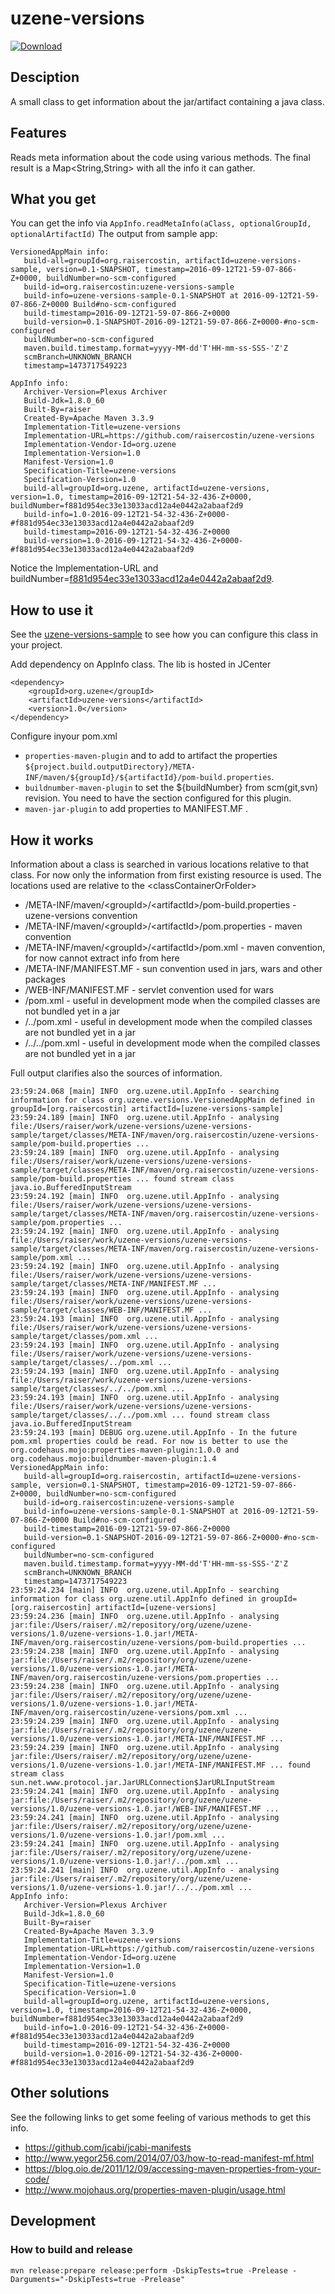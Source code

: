 # uzene-versions

[![Download](https://api.bintray.com/packages/raisercostin/maven/uzene-versions/images/download.svg)](https://bintray.com/raisercostin/maven/uzene-versions/_latestVersion)
<!--
[![Build Status](https://travis-ci.org/raisercostin/uzene-versions.svg?branch=master)](https://travis-ci.org/raisercostin/uzene-versions)
[![Codacy Badge](https://www.codacy.com/project/badge/fe1bb28a7735433d89a238ce6f6305c1)](https://www.codacy.com/app/raisercostin/uzene-versions)
-->

## Desciption
A small class to get information about the jar/artifact containing a java class.

## Features
Reads meta information about the code using various methods. The final result is a Map<String,String> with all the info it can gather.

## What you get
You can get the info via ```AppInfo.readMetaInfo(aClass, optionalGroupId, optionalArtifactId)```
The output from sample app:
```
VersionedAppMain info:
   build-all=groupId=org.raisercostin, artifactId=uzene-versions-sample, version=0.1-SNAPSHOT, timestamp=2016-09-12T21-59-07-866-Z+0000, buildNumber=no-scm-configured
   build-id=org.raisercostin:uzene-versions-sample
   build-info=uzene-versions-sample-0.1-SNAPSHOT at 2016-09-12T21-59-07-866-Z+0000 Build#no-scm-configured
   build-timestamp=2016-09-12T21-59-07-866-Z+0000
   build-version=0.1-SNAPSHOT-2016-09-12T21-59-07-866-Z+0000-#no-scm-configured
   buildNumber=no-scm-configured
   maven.build.timestamp.format=yyyy-MM-dd'T'HH-mm-ss-SSS-'Z'Z
   scmBranch=UNKNOWN_BRANCH
   timestamp=1473717549223

AppInfo info:
   Archiver-Version=Plexus Archiver
   Build-Jdk=1.8.0_60
   Built-By=raiser
   Created-By=Apache Maven 3.3.9
   Implementation-Title=uzene-versions
   Implementation-URL=https://github.com/raisercostin/uzene-versions
   Implementation-Vendor-Id=org.uzene
   Implementation-Version=1.0
   Manifest-Version=1.0
   Specification-Title=uzene-versions
   Specification-Version=1.0
   build-all=groupId=org.uzene, artifactId=uzene-versions, version=1.0, timestamp=2016-09-12T21-54-32-436-Z+0000, buildNumber=f881d954ec33e13033acd12a4e0442a2abaaf2d9
   build-info=1.0-2016-09-12T21-54-32-436-Z+0000-#f881d954ec33e13033acd12a4e0442a2abaaf2d9
   build-timestamp=2016-09-12T21-54-32-436-Z+0000
   build-version=1.0-2016-09-12T21-54-32-436-Z+0000-#f881d954ec33e13033acd12a4e0442a2abaaf2d9
```
Notice the Implementation-URL and buildNumber=[f881d954ec33e13033acd12a4e0442a2abaaf2d9](../../commit/f881d954ec33e13033acd12a4e0442a2abaaf2d9).

## How to use it
See the [uzene-versions-sample](uzene-versions-sample) to see how you can configure this class in your project.

Add dependency on AppInfo class. The lib is hosted in JCenter

	<dependency>
		<groupId>org.uzene</groupId>
		<artifactId>uzene-versions</artifactId>
		<version>1.0</version>
	</dependency>

Configure inyour pom.xml
- ```properties-maven-plugin``` and <properties> to add to artifact the properties ```${project.build.outputDirectory}/META-INF/maven/${groupId}/${artifactId}/pom-build.properties```.
- ```buildnumber-maven-plugin``` to set the ${buildNumber} from scm(git,svn) revision. You need to have the <scm> section configured for this plugin.
- ```maven-jar-plugin``` to add properties to MANIFEST.MF .

## How it works
Information about a class is searched in various locations relative to that class. For now only the information from first existing resource is used.
The locations used are relative to the \<classContainerOrFolder>
- /META-INF/maven/\<groupId>/\<artifactId>/pom-build.properties		- uzene-versions convention
- /META-INF/maven/\<groupId>/\<artifactId>/pom.properties   - maven convention
- /META-INF/maven/\<groupId>/\<artifactId>/pom.xml   - maven convention, for now cannot extract info from here
- /META-INF/MANIFEST.MF   - sun convention used in jars, wars and other packages
- /WEB-INF/MANIFEST.MF   - servlet convention used for wars
- /pom.xml   - useful in development mode when the compiled classes are not bundled yet in a jar
- /../pom.xml   - useful in development mode when the compiled classes are not bundled yet in a jar
- /../../pom.xml   - useful in development mode when the compiled classes are not bundled yet in a jar

Full output clarifies also the sources of information.
```
23:59:24.068 [main] INFO  org.uzene.util.AppInfo - searching information for class org.uzene.versions.VersionedAppMain defined in groupId=[org.raisercostin] artifactId=[uzene-versions-sample]
23:59:24.189 [main] INFO  org.uzene.util.AppInfo - analysing file:/Users/raiser/work/uzene-versions/uzene-versions-sample/target/classes/META-INF/maven/org.raisercostin/uzene-versions-sample/pom-build.properties ...
23:59:24.189 [main] INFO  org.uzene.util.AppInfo - analysing file:/Users/raiser/work/uzene-versions/uzene-versions-sample/target/classes/META-INF/maven/org.raisercostin/uzene-versions-sample/pom-build.properties ... found stream class java.io.BufferedInputStream
23:59:24.192 [main] INFO  org.uzene.util.AppInfo - analysing file:/Users/raiser/work/uzene-versions/uzene-versions-sample/target/classes/META-INF/maven/org.raisercostin/uzene-versions-sample/pom.properties ...
23:59:24.192 [main] INFO  org.uzene.util.AppInfo - analysing file:/Users/raiser/work/uzene-versions/uzene-versions-sample/target/classes/META-INF/maven/org.raisercostin/uzene-versions-sample/pom.xml ...
23:59:24.192 [main] INFO  org.uzene.util.AppInfo - analysing file:/Users/raiser/work/uzene-versions/uzene-versions-sample/target/classes/META-INF/MANIFEST.MF ...
23:59:24.193 [main] INFO  org.uzene.util.AppInfo - analysing file:/Users/raiser/work/uzene-versions/uzene-versions-sample/target/classes/WEB-INF/MANIFEST.MF ...
23:59:24.193 [main] INFO  org.uzene.util.AppInfo - analysing file:/Users/raiser/work/uzene-versions/uzene-versions-sample/target/classes/pom.xml ...
23:59:24.193 [main] INFO  org.uzene.util.AppInfo - analysing file:/Users/raiser/work/uzene-versions/uzene-versions-sample/target/classes/../pom.xml ...
23:59:24.193 [main] INFO  org.uzene.util.AppInfo - analysing file:/Users/raiser/work/uzene-versions/uzene-versions-sample/target/classes/../../pom.xml ...
23:59:24.193 [main] INFO  org.uzene.util.AppInfo - analysing file:/Users/raiser/work/uzene-versions/uzene-versions-sample/target/classes/../../pom.xml ... found stream class java.io.BufferedInputStream
23:59:24.193 [main] DEBUG org.uzene.util.AppInfo - In the future pom.xml properties could be read. For now is better to use the org.codehaus.mojo:properties-maven-plugin:1.0.0 and org.codehaus.mojo:buildnumber-maven-plugin:1.4
VersionedAppMain info:
   build-all=groupId=org.raisercostin, artifactId=uzene-versions-sample, version=0.1-SNAPSHOT, timestamp=2016-09-12T21-59-07-866-Z+0000, buildNumber=no-scm-configured
   build-id=org.raisercostin:uzene-versions-sample
   build-info=uzene-versions-sample-0.1-SNAPSHOT at 2016-09-12T21-59-07-866-Z+0000 Build#no-scm-configured
   build-timestamp=2016-09-12T21-59-07-866-Z+0000
   build-version=0.1-SNAPSHOT-2016-09-12T21-59-07-866-Z+0000-#no-scm-configured
   buildNumber=no-scm-configured
   maven.build.timestamp.format=yyyy-MM-dd'T'HH-mm-ss-SSS-'Z'Z
   scmBranch=UNKNOWN_BRANCH
   timestamp=1473717549223
23:59:24.234 [main] INFO  org.uzene.util.AppInfo - searching information for class org.uzene.util.AppInfo defined in groupId=[org.raisercostin] artifactId=[uzene-versions]
23:59:24.236 [main] INFO  org.uzene.util.AppInfo - analysing jar:file:/Users/raiser/.m2/repository/org/uzene/uzene-versions/1.0/uzene-versions-1.0.jar!/META-INF/maven/org.raisercostin/uzene-versions/pom-build.properties ...
23:59:24.238 [main] INFO  org.uzene.util.AppInfo - analysing jar:file:/Users/raiser/.m2/repository/org/uzene/uzene-versions/1.0/uzene-versions-1.0.jar!/META-INF/maven/org.raisercostin/uzene-versions/pom.properties ...
23:59:24.238 [main] INFO  org.uzene.util.AppInfo - analysing jar:file:/Users/raiser/.m2/repository/org/uzene/uzene-versions/1.0/uzene-versions-1.0.jar!/META-INF/maven/org.raisercostin/uzene-versions/pom.xml ...
23:59:24.239 [main] INFO  org.uzene.util.AppInfo - analysing jar:file:/Users/raiser/.m2/repository/org/uzene/uzene-versions/1.0/uzene-versions-1.0.jar!/META-INF/MANIFEST.MF ...
23:59:24.239 [main] INFO  org.uzene.util.AppInfo - analysing jar:file:/Users/raiser/.m2/repository/org/uzene/uzene-versions/1.0/uzene-versions-1.0.jar!/META-INF/MANIFEST.MF ... found stream class sun.net.www.protocol.jar.JarURLConnection$JarURLInputStream
23:59:24.241 [main] INFO  org.uzene.util.AppInfo - analysing jar:file:/Users/raiser/.m2/repository/org/uzene/uzene-versions/1.0/uzene-versions-1.0.jar!/WEB-INF/MANIFEST.MF ...
23:59:24.241 [main] INFO  org.uzene.util.AppInfo - analysing jar:file:/Users/raiser/.m2/repository/org/uzene/uzene-versions/1.0/uzene-versions-1.0.jar!/pom.xml ...
23:59:24.241 [main] INFO  org.uzene.util.AppInfo - analysing jar:file:/Users/raiser/.m2/repository/org/uzene/uzene-versions/1.0/uzene-versions-1.0.jar!/../pom.xml ...
23:59:24.241 [main] INFO  org.uzene.util.AppInfo - analysing jar:file:/Users/raiser/.m2/repository/org/uzene/uzene-versions/1.0/uzene-versions-1.0.jar!/../../pom.xml ...
AppInfo info:
   Archiver-Version=Plexus Archiver
   Build-Jdk=1.8.0_60
   Built-By=raiser
   Created-By=Apache Maven 3.3.9
   Implementation-Title=uzene-versions
   Implementation-URL=https://github.com/raisercostin/uzene-versions
   Implementation-Vendor-Id=org.uzene
   Implementation-Version=1.0
   Manifest-Version=1.0
   Specification-Title=uzene-versions
   Specification-Version=1.0
   build-all=groupId=org.uzene, artifactId=uzene-versions, version=1.0, timestamp=2016-09-12T21-54-32-436-Z+0000, buildNumber=f881d954ec33e13033acd12a4e0442a2abaaf2d9
   build-info=1.0-2016-09-12T21-54-32-436-Z+0000-#f881d954ec33e13033acd12a4e0442a2abaaf2d9
   build-timestamp=2016-09-12T21-54-32-436-Z+0000
   build-version=1.0-2016-09-12T21-54-32-436-Z+0000-#f881d954ec33e13033acd12a4e0442a2abaaf2d9
```

## Other solutions
See the following links to get some feeling of various methods to get this info.
- https://github.com/jcabi/jcabi-manifests
- http://www.yegor256.com/2014/07/03/how-to-read-manifest-mf.html
- https://blog.oio.de/2011/12/09/accessing-maven-properties-from-your-code/
- http://www.mojohaus.org/properties-maven-plugin/usage.html

## Development
### How to build and release

	mvn release:prepare release:perform -DskipTests=true -Prelease -Darguments="-DskipTests=true -Prelease"

